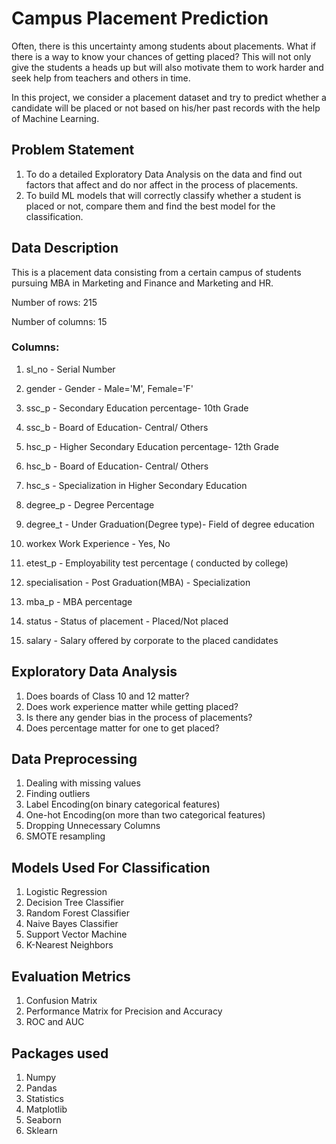 # Campus Placement Prediction

Often, there is this uncertainty among students about placements. What if there is a way to know your chances of getting placed? This will not only give the students a heads up but will also motivate them to work harder and seek help from teachers and others in time.

In this project, we consider a placement dataset and try to predict whether a candidate will be placed or not based on his/her past records with the help of Machine Learning.

## Problem Statement

1. To do a detailed Exploratory Data Analysis on the data and find out factors that affect and do nor affect in the process of placements.
2. To build ML models that will correctly classify whether a student is placed or not, compare them and find the best model for the classification.

## Data Description

This is a placement data consisting from a certain campus of students pursuing MBA in Marketing and Finance and Marketing and HR.

Number of rows: 215

Number of columns: 15

### Columns:

1.	sl_no -	Serial Number

2.	gender - Gender - Male='M', Female='F'

3.	ssc_p	- Secondary Education percentage- 10th Grade

4.	ssc_b	- Board of Education- Central/ Others

5.	hsc_p	- Higher Secondary Education percentage- 12th Grade

6. hsc_b	- Board of Education- Central/ Others

7. hsc_s	- Specialization in Higher Secondary Education

8. degree_p	- Degree Percentage

9. degree_t - Under Graduation(Degree type)- Field of degree education
10. workex	Work Experience - Yes, No

11. etest_p	- Employability test percentage ( conducted by college)

12. specialisation - Post Graduation(MBA) - Specialization

13. mba_p - MBA percentage

14. status - Status of placement - Placed/Not placed

15. salary -	Salary offered by corporate to the placed candidates 

## Exploratory Data Analysis

1. Does boards of Class 10 and 12 matter?
2. Does work experience matter while getting placed?
3. Is there any gender bias in the process of placements?
4. Does percentage matter for one to get placed?

## Data Preprocessing

1. Dealing with missing values
2. Finding outliers
3. Label Encoding(on binary categorical features)
4. One-hot Encoding(on more than two categorical features)
5. Dropping Unnecessary Columns
6. SMOTE resampling

## Models Used For Classification

1. Logistic Regression
2. Decision Tree Classifier
3. Random Forest Classifier
4. Naive Bayes Classifier
5. Support Vector Machine
6. K-Nearest Neighbors

## Evaluation Metrics

1. Confusion Matrix
2. Performance Matrix for Precision and Accuracy 
3. ROC and AUC

## Packages used

1. Numpy
2. Pandas
3. Statistics
4. Matplotlib
5. Seaborn
6. Sklearn
